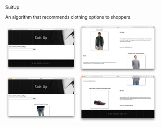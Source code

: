 SuitUp

An algorithm that recommends clothing options to shoppers.

<img src="pics/website1.png" width="45%" align="center"/> <img src="pics/website3.png" width="50%" align="center"/>
<img src="pics/website2.png" width="45%" align="center"/> <img src="pics/website4.png" width="50%" align="center"/>

